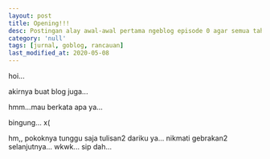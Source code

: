 ```yaml
---
layout: post
title: Opening!!!
desc: Postingan alay awal-awal pertama ngeblog episode 0 agar semua tahu kita semua pernah alay.
category: 'null'
tags: [jurnal, goblog, rancauan]
last_modified_at: 2020-05-08
---
```


hoi...

akirnya buat blog juga...

hmm...mau berkata apa ya...

bingung... x(

hm,, pokoknya tunggu saja tulisan2 dariku ya... nikmati gebrakan2 selanjutnya... wkwk... sip dah...
